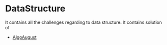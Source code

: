 # DataStructure
It contains all the challenges regarding to data structure. It contains solution of 
- [AlgoAugust]()
